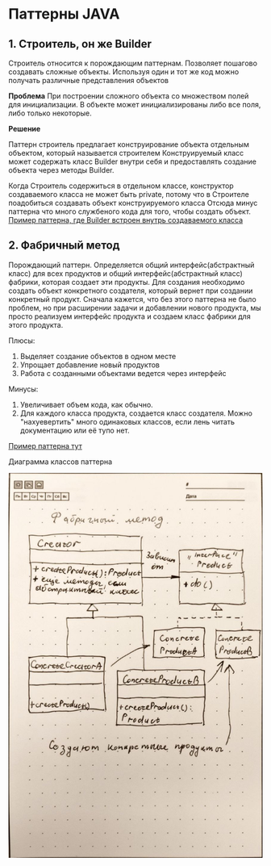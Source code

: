 ﻿# Паттерны JAVA

## 1. Строитель, он же Builder

Строитель относится к порождающим паттернам. Позволяет пошагово создавать сложные объекты. Используя один и тот же код можно получать различные представления объектов

**Проблема**
При построении сложного объекта со множеством полей для инициализации. В объекте может инициализированы либо все поля,  либо только некоторые.

**Решение**

Паттерн строитель предлагает конструирование объекта отдельным объектом, который называется  строителем
Конструируемый класс может содержать класс Builder внутри себя и предоставлять создание объекта через методы Builder.

Когда Строитель содержиться в отдельном классе, конструктор создаваемого класса не может быть private, потому что в Строителе поадобиться создавать объект конструируемого класса
Отсюда минус паттерна что много службеного кода для того, чтобы создать объект.
[Пример паттерна, где Builder встроен внутрь создаваемого класса](/src/main/java/it/polulyakh/patterns/builder/Robot.java "Нажми чтобы открыть")  


## 2. Фабричный метод

Порождающий паттерн. Определяется общий интерфейс(абстрактный класс) для всех продуктов и общий интерфейс(абстрактный класс) фабрики, которая создает эти продукты. 
Для создания необходимо создать объект конкретного создателя, который вернет при создании конкретный продукт. Сначала кажется, что без этого паттерна не было проблем,
но при расширении задачи и добавлении нового продукта, мы просто реализуем интерфейс продукта и создаем класс фабрики для этого продукта.

Плюсы:
1. Выделяет создание объектов в одном месте
2. Упрощает добавление новый продуктов
3. Работа с созданными объектами ведется через интерфейс

Минусы:
1. Увеличивает объем кода, как обычно.
2. Для каждого класса продукта, создается класс создателя. Можно "нахуевертить" много одинаковых классов, если лень читать документацию или её тупо нет.

[Пример паттерна тут](/src/main/java/it/polulyakh/patterns/fabricmethod/FabricMethod.java)

Диаграмма классов  паттерна

![FabricMethod.jpg](src%2Fmain%2Fresources%2FFabricMethod.jpg)





